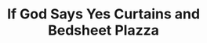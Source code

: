 ---
title: "If God Says Yes Curtains and Bedsheet Plazza"
url: /accra/if-god-says-yes-curtains-and-bedsheet-plazza/
shop: curtain
---